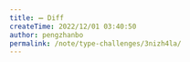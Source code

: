 ```yaml
---
title: ➖ Diff
createTime: 2022/12/01 03:40:50
author: pengzhanbo
permalink: /note/type-challenges/3nizh4la/
---
```

